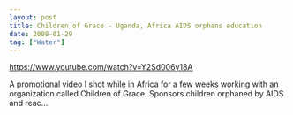 ```yaml
---
layout: post
title: Children of Grace - Uganda, Africa AIDS orphans education
date: 2008-01-29
tag: ["Water"]
---
```


https://www.youtube.com/watch?v=Y2Sd006y18A 

A promotional video I shot while in Africa for a few weeks working with an organization called Children of Grace. Sponsors children orphaned by AIDS and reac...
